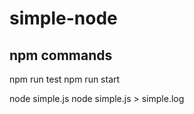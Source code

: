 # simple-node

npm commands
-------------
npm run test
npm run start

node simple.js
node simple.js > simple.log